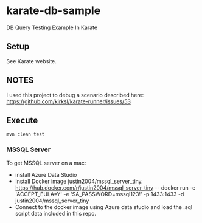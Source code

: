 # karate-db-sample

DB Query Testing Example In Karate

## Setup

See Karate website.

## NOTES

I used this project to debug a scenario described here: https://github.com/kirksl/karate-runner/issues/53

## Execute

    mvn clean test

    

### MSSQL Server

To get MSSQL server on a mac:

- install   Azure Data Studio
- Install Docker image justin2004/mssql_server_tiny. https://hub.docker.com/r/justin2004/mssql_server_tiny
-- docker run -e 'ACCEPT_EULA=Y' -e 'SA_PASSWORD=mssql123!' -p 1433:1433 -d justin2004/mssql_server_tiny
- Connect to the docker image using Azure data studio and load the .sql script data included in this repo.




